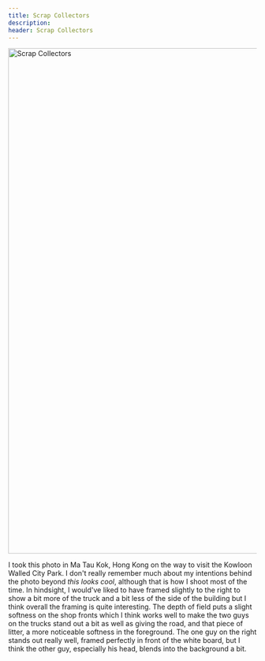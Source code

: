 ```yaml
---
title: Scrap Collectors
description: 
header: Scrap Collectors
---
```

<a data-flickr-embed="true"
		href="https://www.flickr.com/photos/ss9679/29518221107/in/dateposted/"
		title="Scrap Collectors">
	<img src="https://farm2.staticflickr.com/1894/29518221107_09a9ff1bfa_b.jpg"
			width="1024" height="1024" alt="Scrap Collectors">
</a>
<script async
	src="//embedr.flickr.com/assets/client-code.js" charset="utf-8"></script>
I took this photo in Ma Tau Kok, Hong Kong on the way to visit the Kowloon
Walled City Park. I don't really remember much about my intentions behind the
photo beyond *this looks cool*, although that is how I shoot most of the time.
In hindsight, I would've liked to have framed slightly to the right to show a
bit more of the truck and a bit less of the side of the building but I think
overall the framing is quite interesting. The depth of field puts a slight
softness on the shop fronts which I think works well to make the two guys on the
trucks stand out a bit as well as giving the road, and that piece of litter, a
more noticeable softness in the foreground.  The one guy on the right stands out
really well, framed perfectly in front of the white board, but I think the other
guy, especially his head, blends into the background a bit.
